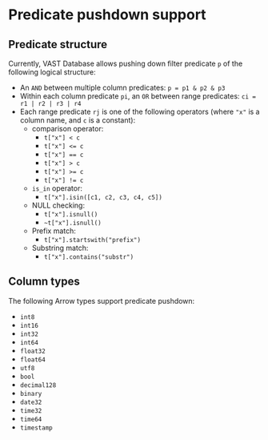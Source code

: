 # Predicate pushdown support

## Predicate structure

Currently, VAST Database allows pushing down filter predicate `p` of the following logical structure:

- An `AND` between multiple column predicates:
  `p = p1 & p2 & p3`
- Within each column predicate `pi`, an `OR` between range predicates:
  `ci = r1 | r2 | r3 | r4`
- Each range predicate `rj` is one of the following operators (where `"x"` is a column name, and `c` is a constant):
  - comparison operator:
    - `t["x"] < c`
    - `t["x"] <= c`
    - `t["x"] == c`
    - `t["x"] > c`
    - `t["x"] >= c`
    - `t["x"] != c`
  - `is_in` operator:
    - `t["x"].isin([c1, c2, c3, c4, c5])`
  - NULL checking:
    - `t["x"].isnull()`
    - `~t["x"].isnull()`
  - Prefix match:
    - `t["x"].startswith("prefix")`
  - Substring match:
    - `t["x"].contains("substr")`


## Column types

The following Arrow types support predicate pushdown:
  - `int8`
  - `int16`
  - `int32`
  - `int64`
  - `float32`
  - `float64`
  - `utf8`
  - `bool`
  - `decimal128`
  - `binary`
  - `date32`
  - `time32`
  - `time64`
  - `timestamp`
